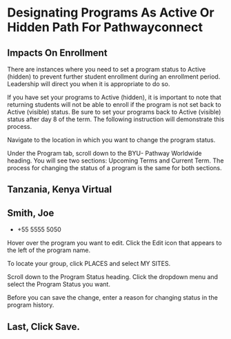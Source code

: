 # Designating Programs As Active Or Hidden Path For Pathwayconnect

## Impacts On Enrollment

There are instances where you need to set a program status to Active (hidden) to prevent further student enrollment during an enrollment period. Leadership will direct you when it is appropriate to do so.

If you have set your programs to Active (hidden), it is important to note that returning students will not be able to enroll if the program is not set back to Active (visible) status. Be sure to set your programs back to Active (visible) status after day 8 of the term. The following instruction will demonstrate this process.

Navigate to the location in which you want to change the program status.

Under the Program tab, scroll down to the BYU- Pathway Worldwide heading. You will see two sections: Upcoming Terms and Current Term. The process for changing the status of a program is the same for both sections.

## Tanzania, Kenya Virtual

## Smith, Joe

- +55 5555 5050

Hover over the program you want to edit. Click the Edit icon that appears to the left of the program name.

To locate your group, click PLACES and select MY SITES.

Scroll down to the Program Status heading. Click the dropdown menu and select the Program Status you want.

Before you can save the change, enter a reason for changing status in the program history.

## Last, Click Save.


